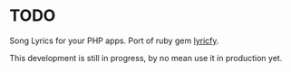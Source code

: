 # TODO
Song Lyrics for your PHP apps.
Port of ruby gem [lyricfy](https://github.com/javichito/lyricfy).

This development is still in progress, by no mean use it in production yet.